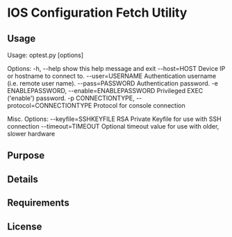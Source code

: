 IOS Configuration Fetch Utility
===============================

Usage
-----
Usage: optest.py [options]

Options:
  -h, --help            show this help message and exit
  --host=HOST           Device IP or hostname to connect to.
  --user=USERNAME       Authentication username (i.e. remote user name).
  --pass=PASSWORD       Authentication password.
  -e ENABLEPASSWORD, --enable=ENABLEPASSWORD
                        Privileged EXEC ('enable') password.
  -p CONNECTIONTYPE, --protocol=CONNECTIONTYPE
                        Protocol for console connection

  Misc. Options:
    --keyfile=SSHKEYFILE
                        RSA Private Keyfile for use with SSH connection
    --timeout=TIMEOUT   Optional timeout value for use with older, slower
                        hardware

Purpose
-------

Details
-------

Requirements
------------

License
-------
